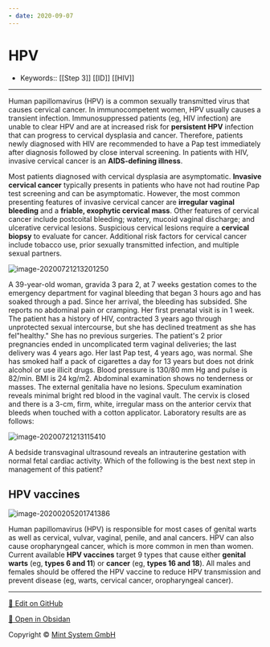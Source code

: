 ```yaml
---
- date: 2020-09-07
---
```


# HPV

- Keywords:: [[Step 3]] [[ID]] [[HIV]]
---

<!-- HPV and pregnancy risk, sx, management -->

Human papillomavirus (HPV) is a common sexually transmitted virus that causes cervical cancer. In immunocompetent women, HPV usually causes a transient infection. Immunosuppressed patients (eg, HIV infection) are unable to clear HPV and are at increased risk for **persistent HPV** infection that can progress to cervical dysplasia and cancer. Therefore, patients newly diagnosed with HIV are recommended to have a Pap test immediately after diagnosis followed by close interval screening. In patients with HIV, invasive cervical cancer is an **AIDS-defining illness**.

Most patients diagnosed with cervical dysplasia are asymptomatic. **Invasive cervical cancer** typically presents in patients who have not had routine Pap test screening and can be asymptomatic. However, the most common presenting features of invasive cervical cancer are **irregular vaginal bleeding** and a **friable, exophytic cervical mass**. Other features of cervical cancer include postcoital bleeding; watery, mucoid vaginal discharge; and ulcerative cervical lesions. Suspicious cervical lesions require a **cervical biopsy** to evaluate for cancer. Additional risk factors for cervical cancer include tobacco use, prior sexually transmitted infection, and multiple sexual partners.

![image-20200721213201250](https://photos.thisispiggy.com/file/wikiFiles/image-20200721213201250.png)

A 39-year-old woman, gravida 3 para 2, at 7 weeks gestation comes to the emergency department for vaginal bleeding that began 3 hours ago and has soaked through a pad. Since her arrival, the bleeding has subsided. She reports no abdominal pain or cramping. Her first prenatal visit is in 1 week. The patient has a history of HIV, contracted 3 years ago through unprotected sexual intercourse, but she has declined treatment as she has fel"healthy." She has no previous surgeries. The patient's 2 prior pregnancies ended in uncomplicated term vaginal deliveries; the last delivery was 4 years ago. Her last Pap test, 4 years ago, was normal. She has smoked half a pack of cigarettes a day for 13 years but does not drink alcohol or use illicit drugs. Blood pressure is 130/80 mm Hg and pulse is 82/min. BMI is 24 kg/m2. Abdominal examination shows no tenderness or masses. The external genitalia have no lesions. Speculum examination reveals minimal bright red blood in the vaginal vault. The cervix is closed and there is a 3-cm, firm, white, irregular mass on the anterior cervix that bleeds when touched with a cotton applicator. Laboratory results are as follows:

![image-20200721213115410](https://photos.thisispiggy.com/file/wikiFiles/image-20200721213115410.png)

A bedside transvaginal ultrasound reveals an intrauterine gestation with normal fetal cardiac activity. Which of the following is the best next step in management of this patient?

## HPV vaccines

<!-- HPV vaccine indications -->

![image-20200205201741386](https://photos.thisispiggy.com/file/wikiFiles/image-20200205201741386.png)

Human papillomavirus (HPV) is responsible for most cases of genital warts as well as cervical, vulvar, vaginal, penile, and anal cancers. HPV can also cause oropharyngeal cancer, which is more common in men than women. Current available **HPV vaccines** target 9 types that cause either **genital warts** (eg, **types 6 and 11**) or **cancer** (eg, **types 16 and 18**). All males and females should be offered the HPV vaccine to reduce HPV transmission and prevent disease (eg, warts, cervical cancer, oropharyngeal cancer).


<hr>

[📝 Edit on GitHub](https://github.com/Mint-System/Knowledge/blob/master/HPV.md)

[📂 Open in Obsidan](obsidian://open?vault=Knowledge%20Mint%20System&file=HPV.md ':target=_self')

<footer>Copyright © <a href="https://www.mint-system.ch/">Mint System GmbH</a></footer>